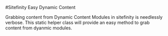 #Sitefinity Easy Dynamic Content

Grabbing content from Dynamic Content Modules in sitefinity is needlessly verbose.
This static helper class will provide an easy method to grab content from dyanmic modules.


